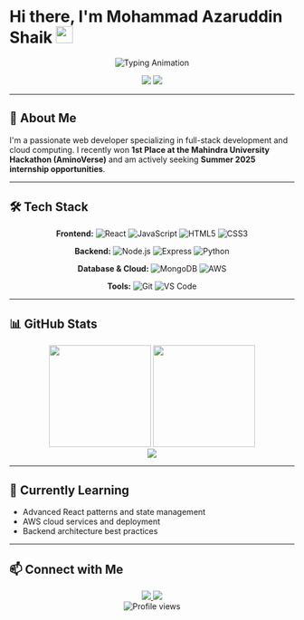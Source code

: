 # Hi there, I'm Mohammad Azaruddin Shaik <img src="https://media.giphy.com/media/hvRJCLFzcasrR4ia7z/giphy.gif" width="30">

<div align="center">
  <img src="https://readme-typing-svg.herokuapp.com/?lines=Full-Stack+Developer;Hackathon+Winner;MERN+Stack+Developer&font=Fira%20Code&center=true&width=380&height=50&duration=4000&pause=1000" alt="Typing Animation">
</div>

<p align="center">
  <img src="https://img.shields.io/badge/🏆-Hackathon%20Winner-gold?style=flat-square" />
  <img src="https://img.shields.io/badge/💼-Open%20to%20Internships-green?style=flat-square" />
</p>

---

## 🚀 About Me

I'm a passionate web developer specializing in full-stack development and cloud computing. I recently won **1st Place at the Mahindra University Hackathon (AminoVerse)** and am actively seeking **Summer 2025 internship opportunities**.

---

## 🛠️ Tech Stack

<div align="center">

**Frontend:** 
![React](https://img.shields.io/badge/-React-61DAFB?style=flat-square&logo=react&logoColor=black)
![JavaScript](https://img.shields.io/badge/-JavaScript-F7DF1E?style=flat-square&logo=javascript&logoColor=black)
![HTML5](https://img.shields.io/badge/-HTML5-E34F26?style=flat-square&logo=html5&logoColor=white)
![CSS3](https://img.shields.io/badge/-CSS3-1572B6?style=flat-square&logo=css3)

**Backend:** 
![Node.js](https://img.shields.io/badge/-Node.js-339933?style=flat-square&logo=Node.js&logoColor=white)
![Express](https://img.shields.io/badge/-Express-000000?style=flat-square&logo=express&logoColor=white)
![Python](https://img.shields.io/badge/-Python-3776AB?style=flat-square&logo=python&logoColor=white)

**Database & Cloud:** 
![MongoDB](https://img.shields.io/badge/-MongoDB-47A248?style=flat-square&logo=mongodb&logoColor=white)
![AWS](https://img.shields.io/badge/-AWS-232F3E?style=flat-square&logo=amazon-aws)

**Tools:** 
![Git](https://img.shields.io/badge/-Git-F05032?style=flat-square&logo=git&logoColor=white)
![VS Code](https://img.shields.io/badge/-VS%20Code-007ACC?style=flat-square&logo=visual-studio-code)

</div>

---

## 📊 GitHub Stats

<div align="center">
  <img height="180em" src="https://github-readme-stats.vercel.app/api?username=mohammadazaruddinshaik&show_icons=true&theme=dark&include_all_commits=true&count_private=true&hide_border=true"/>
  <img height="180em" src="https://github-readme-stats.vercel.app/api/top-langs/?username=mohammadazaruddinshaik&layout=compact&langs_count=6&theme=dark&hide_border=true"/>
</div>

<div align="center">
  <img src="https://github-readme-streak-stats.herokuapp.com/?user=mohammadazaruddinshaik&theme=dark&hide_border=true"/>
</div>

---

## 🌱 Currently Learning

- Advanced React patterns and state management
- AWS cloud services and deployment
- Backend architecture best practices

---

## 📫 Connect with Me

<div align="center">
  <a href="mailto:mohammadazaruddinsk@gmail.com">
    <img src="https://img.shields.io/badge/Gmail-D14836?style=for-the-badge&logo=gmail&logoColor=white"/>
  </a>
  <a href="https://linkedin.com/in/mohammadazaruddinshaik">
    <img src="https://img.shields.io/badge/LinkedIn-0077B5?style=for-the-badge&logo=linkedin&logoColor=white"/>
  </a>
</div>

<div align="center">
  <img src="https://komarev.com/ghpvc/?username=mohammadazaruddinshaik&color=blue&style=flat-square" alt="Profile views" />
</div>
